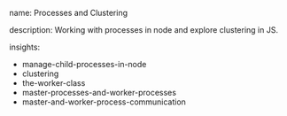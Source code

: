 name: Processes and Clustering

description: Working with processes in node and explore clustering in JS.

insights:

- manage-child-processes-in-node
- clustering
- the-worker-class
- master-processes-and-worker-processes
- master-and-worker-process-communication
